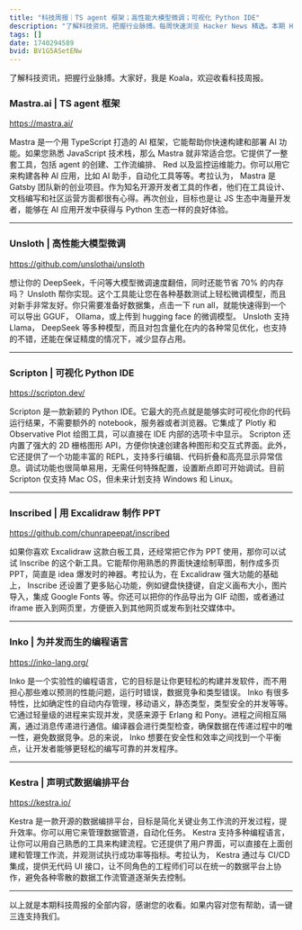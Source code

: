 ```yaml
---
title: "科技周报｜TS agent 框架；高性能大模型微调；可视化 Python IDE"
description: "了解科技资讯、把握行业脉搏。每周快速浏览 Hacker News 精选。本期 Hacker Newsletter 地址：https://buttondown.com/hacker-newsletter/archive/hacker-newsletter-734/"
tags: []
date: 1740294589
bvid: BV1G5ASetENw
---
```

了解科技资讯，把握行业脉搏。大家好，我是 Koala，欢迎收看科技周报。

### Mastra.ai | TS agent 框架
https://mastra.ai/

Mastra 是一个用 TypeScript 打造的 AI 框架，它能帮助你快速构建和部署 AI 功能。如果您熟悉 JavaScript 技术栈，那么 Mastra 就非常适合您。它提供了一整套工具，包括 agent 的创建、工作流编排、 Red 以及监控运维能力。你可以用它来构建各种 AI 应用，比如 AI 助手，自动化工具等等。考拉认为， Mastra 是 Gatsby 团队新的创业项目。作为知名开源开发者工具的作者，他们在工具设计、文档编写和社区运营方面都很有心得。再次创业，目标也是让 JS 生态中海量开发者，能够在 AI 应用开发中获得与 Python 生态一样的良好体验。

---

### Unsloth | 高性能大模型微调
https://github.com/unslothai/unsloth

想让你的 DeepSeek，千问等大模型微调速度翻倍，同时还能节省 70% 的内存吗？ Unsloth 帮你实现。这个工具能让您在各种基数测试上轻松微调模型，而且对新手非常友好。你只需要准备好数据集，点击一下 run all，就能快速得到一个可以导出 GGUF， Ollama，或上传到 hugging face 的微调模型。 Unsloth 支持 Llama， DeepSeek 等多种模型，而且对包含量化在内的各种常见优化，也支持的不错，还能在保证精度的情况下，减少显存占用。

---

### Scripton | 可视化 Python IDE
https://scripton.dev/

Scripton 是一款新颖的 Python IDE。它最大的亮点就是能够实时可视化你的代码运行结果，不需要额外的 notebook，服务器或者浏览器。它集成了 Plotly 和 Observative Plot 绘图工具，可以直接在 IDE 内部的选项卡中显示。 Scripton 还内置了强大的 2D 栅格图形 API，方便你快速创建各种图形和交互式界面。此外，它还提供了一个功能丰富的 REPL，支持多行编辑、代码折叠和高亮显示异常信息。调试功能也很简单易用，无需任何特殊配置，设置断点即可开始调试。目前 Scripton 仅支持 Mac OS，但未来计划支持 Windows 和 Linux。

---

### Inscribed | 用 Excalidraw 制作 PPT
https://github.com/chunrapeepat/inscribed

如果你喜欢 Excalidraw 这款白板工具，还经常把它作为 PPT 使用，那你可以试试 Inscribe 的这个新工具。它能帮你用熟悉的界面快速绘制草图，制作成多页 PPT，简直是 idea 爆发时的神器。考拉认为，在 Excalidraw 强大功能的基础上， Inscribe 还设置了更多贴心功能，例如键盘快捷键，自定义画布大小，图片导入，集成 Google Fonts 等。你还可以把你的作品导出为 GIF 动图，或者通过 iframe 嵌入到网页里，方便嵌入到其他网页或发布到社交媒体中。

---

### Inko | 为并发而生的编程语言
https://inko-lang.org/

Inko 是一个实验性的编程语言，它的目标是让你更轻松的构建并发软件，而不用担心那些难以预测的性能问题，运行时错误，数据竞争和类型错误。 Inko 有很多特性，比如确定性的自动内存管理，移动语义，静态类型，类型安全的并发等等。它通过轻量级的进程来实现并发，灵感来源于 Erlang 和 Pony。进程之间相互隔离，通过消息传递进行通信。编译器会进行类型检查，确保数据在传递过程中的唯一性，避免数据竞争。总的来说， Inko 想要在安全性和效率之间找到一个平衡点，让开发者能够更轻松的编写可靠的并发程序。

---

### Kestra | 声明式数据编排平台
https://kestra.io/

Kestra 是一款开源的数据编排平台，目标是简化关键业务工作流的开发过程，提升效率。你可以用它来管理数据管道，自动化任务。 Kestra 支持多种编程语言，让你可以用自己熟悉的工具来构建流程。它还提供了用户界面，可以直接在上面创建和管理工作流，并观测试执行成功率等指标。考拉认为， Kestra 通过与 CI/CD 集成，提供无代码 UI 接口，让不同角色的工程师们可以在统一的数据平台上协作，避免各种零散的数据工作流管道逐渐失去控制。

---

以上就是本期科技周报的全部内容，感谢您的收看。如果内容对您有帮助，请一键三连支持我们。

